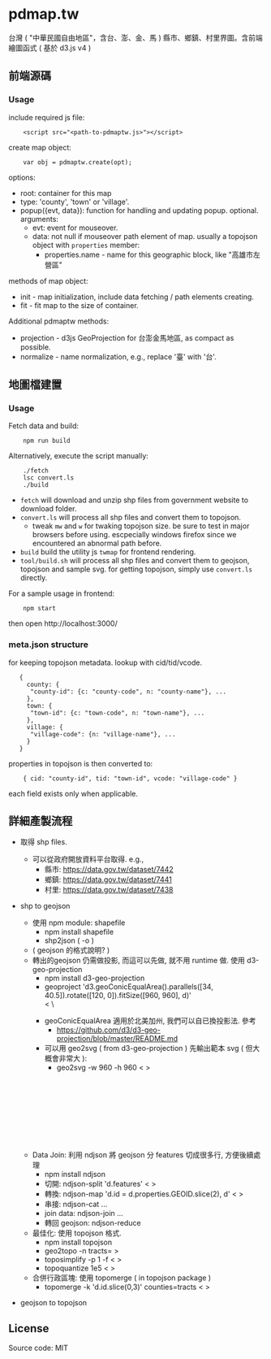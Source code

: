 # pdmap.tw

台灣 ( "中華民國自由地區"，含台、澎、金、馬 ) 縣市、鄉鎮、村里界圖。含前端繪圖函式 ( 基於 d3.js v4 )


## 前端源碼

### Usage

include required js file:

```
    <script src="<path-to-pdmaptw.js>"></script>
```


create map object:

```
    var obj = pdmaptw.create(opt);
```

options:

 * root: container for this map
 * type: 'county', 'town' or 'village'.
 * popup({evt, data}): function for handling and updating popup. optional. arguments:
   - evt: event for mouseover.
   - data: not null if mouseover path element of map. usually a topojson object with `properties` member:
     - properties.name - name for this geographic block, like "高雄市左營區"


methods of map object:
 * init - map initialization, include data fetching / path elements creating.
 * fit - fit map to the size of container.

Additional pdmaptw methods:
 * projection - d3js GeoProjection for 台澎金馬地區, as compact as possible.
 * normalize - name normalization, e.g., replace '臺' with '台'.


## 地圖檔建置

### Usage

Fetch data and build:

```
    npm run build
```

Alternatively, execute the script manually:

```
    ./fetch
    lsc convert.ls
    ./build
```

 * `fetch` will download and unzip shp files from government website to download folder.
 * `convert.ls` will process all shp files and convert them to topojson.
   - tweak `mw` and `w` for twaking topojson size. be sure to test in major browsers before using.
     escpecially windows firefox since we encountered an abnormal path before.
 * `build` build the utility js `twmap` for frontend rendering.
 * `tool/build.sh` will process all shp files and convert them to geojson, topojson and sample svg. for getting topojson, simply use `convert.ls` directly.

For a sample usage in frontend:

```
    npm start
```

then open http://localhost:3000/



### meta.json structure

for keeping topojson metadata. lookup with cid/tid/vcode.

```
   {
     county: {
      "county-id": {c: "county-code", n: "county-name"}, ...
     },
     town: {
      "town-id": {c: "town-code", n: "town-name"}, ...
     },
     village: {
      "village-code": {n: "village-name"}, ...
     }
   }
```

properties in topojson is then converted to: 

```
    { cid: "county-id", tid: "town-id", vcode: "village-code" }
```

each field exists only when applicable.


## 詳細產製流程

 * 取得 shp files. 
   - 可以從政府開放資料平台取得. e.g., 
     - 縣市: https://data.gov.tw/dataset/7442
     - 鄉鎮: https://data.gov.tw/dataset/7441
     - 村里: https://data.gov.tw/dataset/7438
 * shp to geojson
   - 使用 npm module: shapefile
     - npm install shapefile
     - shp2json <shp-file> ( -o <json> )
   * ( geojson 的格式說明? )
   - 轉出的geojson 仍需做投影, 而這可以先做, 就不用 runtime 做. 使用 d3-geo-projection
     - npm install d3-geo-projection
     - geoproject 'd3.geoConicEqualArea().parallels([34, 40.5]).rotate([120, 0]).fitSize([960, 960], d)' \
       < <geojson> \
       > <geojson>
     - geoConicEqualArea 適用於北美加州, 我們可以自已換投影法. 參考
       - https://github.com/d3/d3-geo-projection/blob/master/README.md
     - 可以用 geo2svg ( from d3-geo-projection ) 先輸出範本 svg ( 但大概會非常大 ):
       - geo2svg -w 960 -h 960 < <geojson> > <svg>
   - Data Join: 利用 ndjson 將 geojson 分 features 切成很多行, 方便後續處理
     - npm install ndjson
     - 切開: ndjson-split 'd.features' < <geojson> > <nd-geojson>
     - 轉換: ndjson-map 'd.id = d.properties.GEOID.slice(2), d' < <nd-geojson> > <nd-alt-geojson>
     - 串接: ndjson-cat <nd-alt-geojson> ...
     - join data: ndjson-join ...
     - 轉回 geojson: ndjson-reduce
   - 最佳化: 使用 topojson 格式.
     - npm install topojson
     - geo2topo -n tracts=<geojson> > <topojson>
     - toposimplify -p 1 -f  < <topojson> > <topojson2>
     - topoquantize 1e5 < <topojson2> > <topojson3>
   - 合併行政區塊: 使用 topomerge ( in topojson package )
     - topomerge -k 'd.id.slice(0,3)' counties=tracts < <topojson3> > <topojson4>

 * geojson to topojson

## License

Source code: MIT

